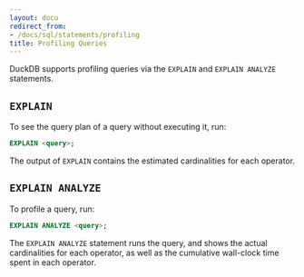 ```yaml
---
layout: docu
redirect_from:
- /docs/sql/statements/profiling
title: Profiling Queries
---
```


DuckDB supports profiling queries via the `EXPLAIN` and `EXPLAIN ANALYZE` statements.

## `EXPLAIN`

To see the query plan of a query without executing it, run:

```sql
EXPLAIN <query>;
```

The output of `EXPLAIN` contains the estimated cardinalities for each operator.

## `EXPLAIN ANALYZE`

To profile a query, run:

```sql
EXPLAIN ANALYZE <query>;
```

The `EXPLAIN ANALYZE` statement runs the query, and shows the actual cardinalities for each operator,
as well as the cumulative wall-clock time spent in each operator.
